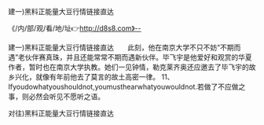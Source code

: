 建一)黑料正能量大豆行情链接直达

《/内/部/观/看/地/址👉http://d8s8.com》--

建一)黑料正能量大豆行情链接直达　　此刻，他在南京大学不只不妨“不期而遇”老伙伴赛真珠，并且还能常常不期而遇新伙伴。毕飞宇是他爱好和观赏的华夏作者，暂时也在南京大学执教。她们一见钟情，勒克莱齐奥还应邀去了毕飞宇的故乡兴化，就像有年前他去了莫言的故土高密一律。
	11、Ifyoudowhatyoushouldnot,youmusthearwhatyouwouldnot.若做了不应做之事，则必然会听见不愿听之语。





对往)黑料正能量大豆行情链接直达
